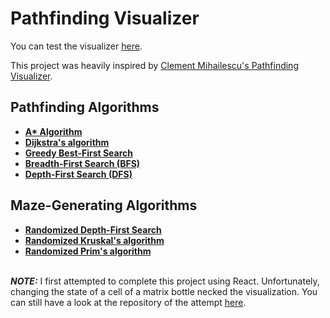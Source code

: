 # Pathfinding Visualizer

You can test the visualizer [here](https://imaique.github.io/pathfinding-visualizer-2/).

This project was heavily inspired by [Clement Mihailescu's Pathfinding Visualizer](https://github.com/clementmihailescu/Pathfinding-Visualizer).

## Pathfinding Algorithms

- **[A\* Algorithm](https://en.wikipedia.org/wiki/A*_search_algorithm)**
- **[Dijkstra's algorithm](https://en.wikipedia.org/wiki/Dijkstra%27s_algorithm)**
- **[Greedy Best-First Search](https://en.wikipedia.org/wiki/Best-first_search)**
- **[Breadth-First Search (BFS)](https://en.wikipedia.org/wiki/Breadth-first_search)**
- **[Depth-First Search (DFS)](https://en.wikipedia.org/wiki/Depth-first_search)**

## Maze-Generating Algorithms

- **[Randomized Depth-First Search](https://en.wikipedia.org/wiki/Maze_generation_algorithm#Randomized_depth-first_search)**
- **[Randomized Kruskal's algorithm](https://en.wikipedia.org/wiki/Maze_generation_algorithm#Randomized_Kruskal's_algorithm)**
- **[Randomized Prim's algorithm](https://en.wikipedia.org/wiki/Maze_generation_algorithm#Randomized_Prim's_algorithm)**
  <br><br>

**_NOTE:_** I first attempted to complete this project using React. Unfortunately, changing the state of a cell of a matrix bottle necked the visualization. You can still have a look at the repository of the attempt [here](https://github.com/imaique/pathfinding-visualizer).
